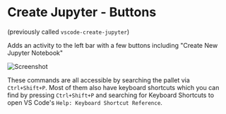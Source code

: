 # Create Jupyter - Buttons

(previously called `vscode-create-jupyter`)

Adds an activity to the left bar with a few buttons
including "Create New Jupyter Notebook"

![Screenshot](https://github.com/thehappycheese/vscode-create-jupyter/raw/master/resources/screenshot.jpg)

These commands are all accessible by searching the pallet via `Ctrl+Shift+P`.
Most of them also have keyboard shortcuts which you can find by pressing
`Ctrl+Shift+P` and searching for Keyboard Shortcuts to open VS Code's
`Help: Keyboard Shortcut Reference`.
